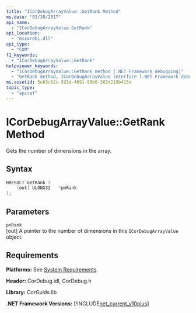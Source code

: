 ```yaml
---
title: "ICorDebugArrayValue::GetRank Method"
ms.date: "03/30/2017"
api_name: 
  - "ICorDebugArrayValue.GetRank"
api_location: 
  - "mscordbi.dll"
api_type: 
  - "COM"
f1_keywords: 
  - "ICorDebugArrayValue::GetRank"
helpviewer_keywords: 
  - "ICorDebugArrayValue::GetRank method [.NET Framework debugging]"
  - "GetRank method, ICorDebugArrayValue interface [.NET Framework debugging]"
ms.assetid: 5e83c82c-593d-4691-90b0-383d218b415e
topic_type: 
  - "apiref"
---
```

# ICorDebugArrayValue::GetRank Method
Gets the number of dimensions in the array.  
  
## Syntax  
  
```cpp  
HRESULT GetRank (  
    [out] ULONG32   *pnRank  
);  
```  
  
## Parameters  
 `pnRank`  
 [out] A pointer to the number of dimensions in this `ICorDebugArrayValue` object.  
  
## Requirements  
 **Platforms:** See [System Requirements](../../../../docs/framework/get-started/system-requirements.md).  
  
 **Header:** CorDebug.idl, CorDebug.h  
  
 **Library:** CorGuids.lib  
  
 **.NET Framework Versions:** [!INCLUDE[net_current_v10plus](../../../../includes/net-current-v10plus-md.md)]
